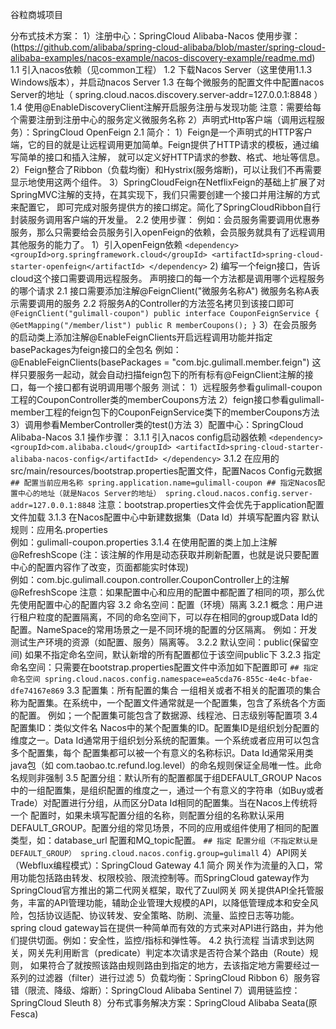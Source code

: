 谷粒商城项目

分布式技术方案：
1）注册中心：SpringCloud Alibaba-Nacos
    使用步骤：(https://github.com/alibaba/spring-cloud-alibaba/blob/master/spring-cloud-alibaba-examples/nacos-example/nacos-discovery-example/readme.md)
        1.1 引入nacos依赖（见common工程）
        1.2 下载Nacos Server（这里使用1.1.3 Windows版本），并启动nacos Server
        1.3 在每个微服务的配置文件中配置nacos  Server的地址（ spring.cloud.nacos.discovery.server-addr=127.0.0.1:8848 ）
        1.4 使用@EnableDiscoveryClient注解开启服务注册与发现功能
    注意：需要给每个需要注册到注册中心的服务定义微服务名称
2）声明式Http客户端（调用远程服务）：SpringCloud OpenFeign
    2.1 简介：
        1）Feign是一个声明式的HTTP客户端，它的目的就是让远程调用更加简单。Feign提供了HTTP请求的模板，通过编写简单的接口和插入注解，
            就可以定义好HTTP请求的参数、格式、地址等信息。
        2）Feign整合了Ribbon（负载均衡）和Hystrix(服务熔断)，可以让我们不再需要显示地使用这两个组件。
        3）SpringCloudFeign在NetflixFeign的基础上扩展了对SpringMVC注解的支持，在其实现下，我们只需要创建一个接口并用注解的方式来配置它，
            即可完成对服务提供方的接口绑定。简化了SpringCloudRibbon自行封装服务调用客户端的开发量。
    2.2 使用步骤：
        例如：会员服务需要调用优惠券服务，那么只需要给会员服务引入openFeign的依赖，会员服务就具有了远程调用其他服务的能力了。
        1）引入openFeign依赖
        `
            <dependency>
                 <groupId>org.springframework.cloud</groupId>
                 <artifactId>spring-cloud-starter-openfeign</artifactId>
             </dependency>
         `
         2) 编写一个feign接口，告诉cloud这个接口需要调用远程服务。
            声明接口的每一个方法都是调用哪个远程服务的哪个请求
            2.1 接口需要添加注解@FeignClient("微服务名称A")  微服务名称A表示需要调用的服务
            2.2 将服务A的Controller的方法签名拷贝到该接口即可
            `
            @FeignClient("gulimall-coupon")
            public interface CouponFeignService {
                @GetMapping("/member/list")
                public R memberCoupons();
            }
            `
        3）在会员服务的启动类上添加注解@EnableFeignClients开启远程调用功能并指定basePackages为feign接口的全包名
            例如：@EnableFeignClients(basePackages = "com.bjc.gulimall.member.feign")
            这样只要服务一起动，就会自动扫描feign包下的所有标有@FeignClient注解的接口，每一个接口都有说明调用哪个服务
        测试：
            1）远程服务参看gulimall-coupon工程的CouponController类的memberCoupons方法
            2）feign接口参看gulimall-member工程的feign包下的CouponFeignService类下的memberCoupons方法
            3）调用参看MemberController类的test()方法
3）配置中心：SpringCloud Alibaba-Nacos
    3.1 操作步骤：
        3.1.1 引入nacos config启动器依赖
        `
            <dependency>
                <groupId>com.alibaba.cloud</groupId>
                <artifactId>spring-cloud-starter-alibaba-nacos-config</artifactId>
            </dependency>
        `
        3.1.2 在应用的src/main/resources/bootstrap.properties配置文件，配置Nacos Config元数据
            `
                ## 配置当前应用名称
                spring.application.name=gulimall-coupon
                ## 指定Nacos配置中心的地址（就是Nacos Server的地址）
                spring.cloud.nacos.config.server-addr=127.0.0.1:8848
            `
            注意：bootstrap.properties文件会优先于application配置文件加载
        3.1.3 在Nacos配置中心中新建数据集（Data Id）并填写配置内容
            默认规则：应用名.properties  
            例如：gulimall-coupon.properties
        3.1.4 在使用配置的类上加上注解 @RefreshScope (注：该注解的作用是动态获取并刷新配置，也就是说只要配置中心的配置内容作了改变，页面都能实时体现)   
            例如：com.bjc.gulimall.coupon.controller.CouponController上的注解@RefreshScope
        注意：如果配置中心和应用的配置中都配置了相同的项，那么优先使用配置中心的配置内容
    3.2 命名空间：配置（环境）隔离
        3.2.1 概念：用户进行租户粒度的配置隔离，不同的命名空间下，可以存在相同的group或Data Id的配置。NameSpace的常用场景之一是不同环境的配置的分区隔离。
              例如：开发测试生产环境的资源（如配置、服务）隔离等。
        3.2.2 默认空间：public(保留空间)
            如果不指定命名空间，默认新增的所有配置都位于该空间public下
        3.2.3 指定命名空间：只需要在bootstrap.properties配置文件中添加如下配置即可
        `
            ## 指定命名空间
            spring.cloud.nacos.config.namespace=ea5cda76-855c-4e4c-bfae-dfe74167e869
        `
    3.3 配置集：所有配置的集合
        一组相关或者不相关的配置项的集合称为配置集。在系统中，一个配置文件通常就是一个配置集，包含了系统各个方面的配置。
        例如；一个配置集可能包含了数据源、线程池、日志级别等配置项
    3.4 配置集ID：类似文件名
        Nacos中的某个配置集的ID。配置集ID是组织划分配置的维度之一。Data Id通常用于组织划分系统的配置集。一个系统或者应用可以包含多个配置集，每个
        配置集都可以被一个有意义的名称标识。Data Id通常采用类java包（如 com.taobao.tc.refund.log.level）的命名规则保证全局唯一性。此命名规则非强制
    3.5 配置分组：默认所有的配置都属于组DEFAULT_GROUP
        Nacos中的一组配置集，是组织配置的维度之一，通过一个有意义的字符串（如Buy或者Trade）对配置进行分组，从而区分Data Id相同的配置集。当在Nacos上传统将一个
        配置时，如果未填写配置分组的名称，则配置分组的名称默认采用 DEFAULT_GROUP。配置分组的常见场景，不同的应用或组件使用了相同的配置类型，如：database_url
        配置和MQ_topic配置。
        `
            ## 指定 配置分组（不指定默认是DEFAULT_GROUP）
            spring.cloud.nacos.config.group=gulimall
        `
4）API网关（Webflux编程模式）：SpringCloud Gateway
    4.1 简介
        网关作为流量的入口，常用功能包括路由转发、权限校验、限流控制等。而SpringCloud gateway作为SpringCloud官方推出的第二代网关框架，取代了Zuul网关
        网关提供API全托管服务，丰富的API管理功能，辅助企业管理大规模的API，以降低管理成本和安全风险，包括协议适配、协议转发、安全策略、防刷、流量、监控日志等功能。
        spring cloud gateway旨在提供一种简单而有效的方式来对API进行路由，并为他们提供切面。例如：安全性，监控/指标和弹性等。
    4.2 执行流程
        当请求到达网关，网关先利用断言（predicate）判定本次请求是否符合某个路由（Route）规则，
        如果符合了就按照该路由规则路由到指定的地方，去该指定地方需要经过一系列的过滤器（filter）进行过滤
5）负载均衡：SpringCloud Ribbon
6）服务容错（限流、降级、熔断）：SpringCloud Alibaba Sentinel
7）调用链监控：SpringCloud Sleuth
8）分布式事务解决方案：SpringCloud Alibaba Seata(原Fesca)

